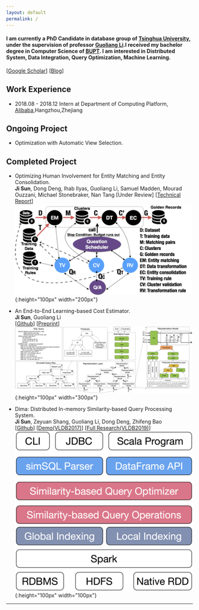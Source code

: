 ```yaml
---
layout: default
permalink: /
---
```

#### I am currently a PhD Candidate in database group of [Tsinghua University](http://www.tsinghua.edu.cn/publish/thu2018en/index.html), under the supervision of professor [Guoliang Li](http://dbgroup.cs.tsinghua.edu.cn/ligl/).I received my bachelor degree in Computer Science of [BUPT](http://www.bupt.edu.cn/). I am interested in Distributed System, Data Integration, Query Optimization, Machine Learning.   
[[Google Scholar](https://scholar.google.com/citations?user=ye4BnicAAAAJ&hl=en)] [[Blog](/blog)]

## Work Experience  
- 2018.08 - 2018.12 Intern at Department of Computing Platform, [Alibaba](https://www.alibabagroup.com/en/global/home),Hangzhou,Zhejiang  

## Ongoing Project
- Optimization with Automatic View Selection.  

## Completed Project
- Optimizing Human Involvement for Entity Matching and Entity Consolidation.  
**Ji Sun**, Dong Deng, Ihab Ilyas, Guoliang Li, Samuel Madden, Mourad Ouzzani, Michael Stonebraker, Nan Tang
[Under Review] [[Technical Report](http://arxiv.org/abs/1906.06574)]
![Framework](figures/emgr.jpg){:height="100px" width="200px"}  

- An End-to-End Learning-based Cost Estimator.  
**Ji Sun**, Guoliang Li  
[[Github](https://github.com/greatji/Learning-based-cost-estimator)] [[Preprint](http://arxiv.org/abs/1906.02560)]  
![Framework](figures/model.png){:height="100px" width="300px"}  

- Dima: Distributed In-memory Similarity-based Query Processing System.  
**Ji Sun**, Zeyuan Shang, Guoliang Li, Dong Deng, Zhifeng Bao  
[[Github](https://github.com/TsinghuaDatabaseGroup/Dima.git)] [[Demo(VLDB2017)](http://www.vldb.org/pvldb/vol10/p1925-sun.pdf)] [[Full Research(VLDB2019)](http://www.vldb.org/pvldb/vol12/p961-sun.pdf)]  
![Framework](figures/dima.png){:height="100px" width="100px"}  

_____
<div style="height:100px;width:200px;margin:0 auto">
<center>
<script type="text/javascript" id="clustrmaps" src="//cdn.clustrmaps.com/map_v2.js?d=pe1rfPbhTfzky5ISQu4qQ1Xwqj7y_bFjS5d6afAShdk&cl=ffffff&w=a"></script>
</center>
</div>
